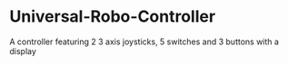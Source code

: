# Universal-Robo-Controller
A controller featuring 2 3 axis joysticks, 5 switches and 3 buttons with a display
